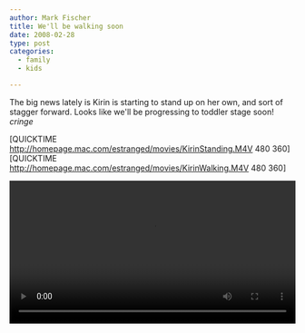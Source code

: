```yaml
---
author: Mark Fischer
title: We'll be walking soon
date: 2008-02-28
type: post
categories:
  - family
  - kids

---
```



The big news lately is Kirin is starting to stand up on her own, and sort of stagger
forward.  Looks like we'll be progressing to toddler stage soon! *cringe*

[QUICKTIME http://homepage.mac.com/estranged/movies/KirinStanding.M4V 480 360]
[QUICKTIME http://homepage.mac.com/estranged/movies/KirinWalking.M4V 480 360]

<video width="100%" controls>
 <source src="/blog/2007/rugrat-status.m4v" type="video/mp4" />
</video>

